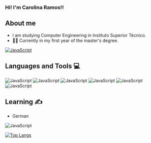 ### Hi! I'm Carolina Ramos!!

## About me
- I am studying Computer Engineering in Instituto Superior Técnico.
- :woman_student: Currently in my first year of the master's degree.


[![JavaScript](https://img.shields.io/badge/LinkedIn-0077B5?style=for-the-badge&logo=linkedin&logoColor=white)](www.linkedin.com/in/carolina-ramos-3873bb24a)



## Languages and Tools :computer:

 ![JavaScript](https://img.shields.io/badge/JavaScript-323330?style=for-the-badge&logo=javascript&logoColor=F7DF1E)   ![JavaScript](https://img.shields.io/badge/C-00599C?style=for-the-badge&logo=c&logoColor=white)   ![JavaScript](https://img.shields.io/badge/C%2B%2B-00599C?style=for-the-badge&logo=c%2B%2B&logoColor=white)   ![JavaScript](https://img.shields.io/badge/Python-FFD43B?style=for-the-badge&logo=python&logoColor=blue)   ![JavaScript](https://img.shields.io/badge/VSCode-0078D4?style=for-the-badge&logo=visual%20studio%20code&logoColor=white)  ![JavaScript](https://img.shields.io/badge/Linux-FCC624?style=for-the-badge&logo=linux&logoColor=black)


## Learning :writing_hand:
- German

 ![JavaScript](https://img.shields.io/badge/Azure_DevOps-0078D7?style=for-the-badge&logo=azure-devops&logoColor=white)
 
 [![Top Langs](https://github-readme-stats.vercel.app/api/top-langs/?username=Carolina-Ramos)](https://github.com/anuraghazra/github-readme-stats)
 
 [link]: www.linkedin.com/in/carolina-ramos-3873bb24a

<!--
**Carolina-Ramos/Carolina-Ramos** is a ✨ _special_ ✨ repository because its `README.md` (this file) appears on your GitHub profile.

Here are some ideas to get you started:

- 🔭 I’m currently working on ...
- 🌱 I’m currently learning ...
- 👯 I’m looking to collaborate on ...
- 🤔 I’m looking for help with ...
- 💬 Ask me about ...
- 📫 How to reach me: ...
- 😄 Pronouns: ...
- ⚡ Fun fact: ...
-->
